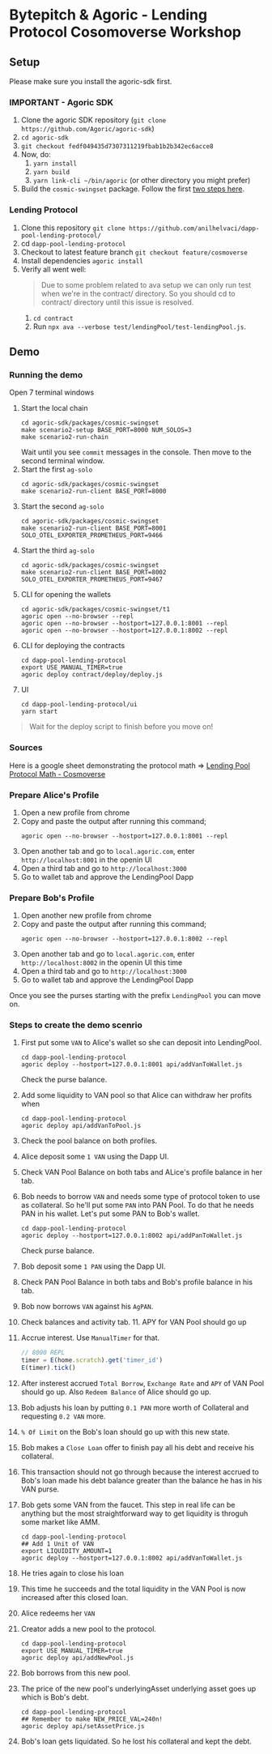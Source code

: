 # Bytepitch & Agoric - Lending Protocol Cosomoverse Workshop

## Setup

Please make sure you install the agoric-sdk first.

### IMPORTANT - Agoric SDK
1. Clone the agoric SDK repository (`git clone https://github.com/Agoric/agoric-sdk`)
2. `cd agoric-sdk`
3. `git checkout fedf049435d7307311219fbab1b2b342ec6acce8`
4. Now, do:
   1. `yarn install`
   2. `yarn build`
   3. `yarn link-cli ~/bin/agoric` (or other directory you might prefer)
5. Build the `cosmic-swingset` package. Follow the first [two steps here](https://docs.agoric.com/guides/agoric-cli/starting-multiuser-dapps.html#usage). 

### Lending Protocol

1. Clone this repository `git clone https://github.com/anilhelvaci/dapp-pool-lending-protocol/`
2. cd `dapp-pool-lending-protocol`
3. Checkout to latest feature branch `git checkout feature/cosmoverse`
4. Install dependencies `agoric install`
5. Verify all went well:
   > Due to some problem related to ava setup we can only run test when we're in the contract/ directory.
   > So you should cd to contract/ directory until this issue is resolved.
   1. `cd contract`
   2. Run `npx ava --verbose test/lendingPool/test-lendingPool.js`.

## Demo

### Running the demo

Open 7 terminal windows

1. Start the local chain
   ```shell
   cd agoric-sdk/packages/cosmic-swingset
   make scenario2-setup BASE_PORT=8000 NUM_SOLOS=3
   make scenario2-run-chain
   ```
   Wait until you see `commit` messages in the console. Then move to the second terminal window. 
2. Start the first `ag-solo`
   ```shell
   cd agoric-sdk/packages/cosmic-swingset
   make scenario2-run-client BASE_PORT=8000
   ```
3. Start the second `ag-solo`
   ```shell
   cd agoric-sdk/packages/cosmic-swingset
   make scenario2-run-client BASE_PORT=8001 SOLO_OTEL_EXPORTER_PROMETHEUS_PORT=9466
   ```
4. Start the third `ag-solo`
   ```shell
   cd agoric-sdk/packages/cosmic-swingset
   make scenario2-run-client BASE_PORT=8002 SOLO_OTEL_EXPORTER_PROMETHEUS_PORT=9467
   ```
5. CLI for opening the wallets
   ```shell
   cd agoric-sdk/packages/cosmic-swingset/t1
   agoric open --no-browser --repl
   agoric open --no-browser --hostport=127.0.0.1:8001 --repl
   agoric open --no-browser --hostport=127.0.0.1:8002 --repl
   ```
6. CLI for deploying the contracts
   ```shell
   cd dapp-pool-lending-protocol
   export USE_MANUAL_TIMER=true
   agoric deploy contract/deploy/deploy.js
   ```
7. UI
   ```shell
   cd dapp-pool-lending-protocol/ui
   yarn start
   ```

>Wait for the deploy script to finish before you move on!

### Sources
Here is a google sheet demonstrating the protocol math => [Lending Pool Protocol Math - Cosmoverse](https://docs.google.com/spreadsheets/d/1w5MSjfWutnkDM0jkCHUewgKxAVfbsl2tUouXfrMivkc/edit?usp=sharing)
   
### Prepare Alice's Profile
1. Open a new profile from chrome
2. Copy and paste the output after running this command;
   ```shell
   agoric open --no-browser --hostport=127.0.0.1:8001 --repl
   ```
3. Open another tab and go to `local.agoric.com`, enter `http://localhost:8001` in the openin UI
4. Open a third tab and go to `http://localhost:3000`
5. Go to wallet tab and approve the LendingPool Dapp

### Prepare Bob's Profile
1. Open another new profile from chrome
2. Copy and paste the output after running this command;
   ```shell
   agoric open --no-browser --hostport=127.0.0.1:8002 --repl
   ```
3. Open another tab and go to `local.agoric.com`, enter `http://localhost:8002` in the openin UI this time
4. Open a third tab and go to `http://localhost:3000`
5. Go to wallet tab and approve the LendingPool Dapp

Once you see the purses starting with the prefix `LendingPool` you can move on.

### Steps to create the demo scenrio
1. First put some `VAN` to Alice's wallet so she can deposit into LendingPool.
   ```shell
   cd dapp-pool-lending-protocol
   agoric deploy --hostport=127.0.0.1:8001 api/addVanToWallet.js
   ```
   Check the purse balance.

2. Add some liquidity to VAN pool so that Alice can withdraw her profits when
   ```shell
   cd dapp-pool-lending-protocol
   agoric deploy api/addVanToPool.js
   ```
3. Check the pool balance on both profiles.
4. Alice deposit some `1 VAN` using the Dapp UI.
5. Check VAN Pool Balance on both tabs and ALice's profile balance in her tab.
6. Bob needs to borrow `VAN` and needs some type of protocol token to use as collateral. So he'll put some `PAN` into PAN Pool.
To do that he needs PAN in his wallet. Let's put some PAN to Bob's wallet.
   ```shell
   cd dapp-pool-lending-protocol
   agoric deploy --hostport=127.0.0.1:8002 api/addPanToWallet.js
   ```
   Check purse balance.
7. Bob deposit some `1 PAN` using the Dapp UI.
8. Check PAN Pool Balance in both tabs and Bob's profile balance in his tab.
9. Bob now borrows `VAN` against his `AgPAN`.
10. Check balances and activity tab.
     11. APY for VAN Pool should go up
11. Accrue interest. Use `ManualTimer` for that.
    ```js
    // 8000 REPL
    timer = E(home.scratch).get('timer_id')
    E(timer).tick()
    ```
12. After insterest accrued `Total Borrow`, `Exchange Rate` and `APY` of VAN Pool should go up. Also 
`Redeem Balance` of Alice should go up.
13. Bob adjusts his loan by putting `0.1 PAN` more worth of Collateral and requesting
`0.2 VAN` more.
14. `% Of Limit` on the Bob's loan should go up with this new state.
15. Bob makes a `Close Loan` offer to finish pay all his debt and receive his collateral.
16. This transaction should not go through because the interest accrued to Bob's loan made his
debt balance greater than the balance he has in his VAN purse.
17. Bob gets some VAN from the faucet. This step in real life can be anything but the most straightforward 
way to get liquidity is throguh some market like AMM.
    ```shell
    cd dapp-pool-lending-protocol
    ## Add 1 Unit of VAN
    export LIQUIDITY_AMOUNT=1 
    agoric deploy --hostport=127.0.0.1:8002 api/addVanToWallet.js
    ```
18. He tries again to close his loan
19. This time he succeeds and the total liquidity in the VAN Pool is now increased
after this closed loan.
20. Alice redeems her `VAN`
21. Creator adds a new pool to the protocol.
    ```shell
    cd dapp-pool-lending-protocol
    export USE_MANUAL_TIMER=true
    agoric deploy api/addNewPool.js
    ```
22. Bob borrows from this new pool.
23. The price of the new pool's underlyingAsset underlying asset goes up which is Bob's debt.
    ```shell
    cd dapp-pool-lending-protocol
    ## Remember to make NEW_PRICE_VAL=240n!
    agoric deploy api/setAssetPrice.js
    ```
24. Bob's loan gets liquidated. So he lost his collateral and kept the debt.











